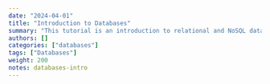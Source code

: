 ```yaml
---
date: "2024-04-01"
title: "Introduction to Databases"
summary: "This tutorial is an introduction to relational and NoSQL databases."
authors: []
categories: ["databases"]
tags: ["Databases"]
weight: 200
notes: databases-intro
---
```

